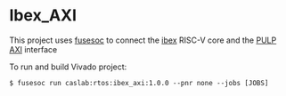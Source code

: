 # Ibex_AXI

This project uses [fusesoc](https://github.com/olofk/fusesoc) to connect the [ibex](https://github.com/lowRISC/ibex) RISC-V core and the [PULP AXI](https://github.com/pulp-platform/axi) interface

To run and build Vivado project:
```
$ fusesoc run caslab:rtos:ibex_axi:1.0.0 --pnr none --jobs [JOBS]
```
